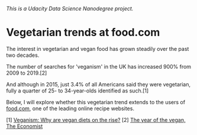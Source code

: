 _This is a Udacity Data Science Nanodegree project._

# Vegetarian trends at food.com
The interest in vegetarian and vegan food has grown steadily over the past two decades.

The number of searches for 'veganism' in the UK has increased 900% from 2009 to 2019.[2]

And although in 2015, just 3.4% of all Americans said they were vegetarian, fully a quarter of 25- to 34-year-olds identified as such.[1]

Below, I will explore whether this vegetarian trend extends to the users of [food.com](https://www.food.com/), one of the leading online recipe websites.

[1] [Veganism: Why are vegan diets on the rise?](https://www.bbc.com/news/business-44488051)
[2] [The year of the vegan, The Economist](https://worldin2019.economist.com/theyearofthevegan)
